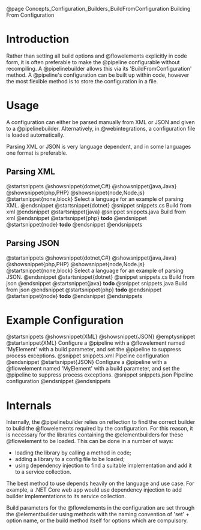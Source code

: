 @page Concepts_Configuration_Builders_BuildFromConfiguration Building From Configuration

# Introduction

Rather than setting all build options and @flowelements explicitly in code form, it is often
preferable to make the @pipeline configurable without recompiling. A @pipelinebuilder allows
this via its 'BuildFromConfiguration' method. A @pipeline's configuration can be built up within
code, however the most flexible method is to store the configuration in a file.

# Usage

A configuration can either be parsed manually from XML or JSON and given to a @pipelinebuilder.
Alternatively, in @webintegrations, a configuration file is loaded automatically.

Parsing XML or JSON is very language dependent, and in some languages one format is preferable.

## Parsing XML

@startsnippets
@showsnippet{dotnet,C#}
@showsnippet{java,Java}
@showsnippet{php,PHP}
@showsnippet{node,Node.js}
@startsnippet{none,block}
Select a language for an example of parsing XML.
@endsnippet
@startsnippet{dotnet}
@snippet snippets.cs Build from xml
@endsnippet
@startsnippet{java}
@snippet snippets.java Build from xml
@endsnippet
@startsnippet{php}
**todo**
@endsnippet
@startsnippet{node}
**todo**
@endsnippet
@endsnippets

## Parsing JSON

@startsnippets
@showsnippet{dotnet,C#}
@showsnippet{java,Java}
@showsnippet{php,PHP}
@showsnippet{node,Node.js}
@startsnippet{none,block}
Select a language for an example of parsing JSON.
@endsnippet
@startsnippet{dotnet}
@snippet snippets.cs Build from json
@endsnippet
@startsnippet{java}
**todo**
@snippet snippets.java Build from json
@endsnippet
@startsnippet{php}
**todo**
@endsnippet
@startsnippet{node}
**todo**
@endsnippet
@endsnippets


# Example Configuration

@startsnippets
@showsnippet{XML}
@showsnippet{JSON}
@emptysnippet
@startsnippet{XML}
Configure a @pipeline with a @flowelement named 'MyElement' with a build parameter, and
set the @pipeline to suppress process exceptions.
@snippet snippets.xml Pipeline configuration
@endsnippet
@startsnippet{JSON}
Configure a @pipeline with a @flowelement named 'MyElement' with a build parameter, and
set the @pipeline to suppress process exceptions.
@snippet snippets.json Pipeline configuration
@endsnippet
@endsnippets


# Internals

Internally, the @pipelinebuilder relies on reflection to find the correct builder to build
the @flowelements required by the configuration. For this reason, it is necessary for the
libraries containing the @elementbuilders for these @flowelement to be loaded. This can be done
in a number of ways:
* loading the library by calling a method in code;
* adding a library to a config file to be loaded;
* using dependency injection to find a suitable implementation and add it to a service collection.

The best method to use depends heavily on the language and use case. For example, a .NET Core
web app would use dependency injection to add builder implementations to its service collection.

Build parameters for the @flowelements in the configuration are set through the @elementbuilder
using methods with the naming convention of 'set' + option name, or the build method itself for
options which are compulsory.

